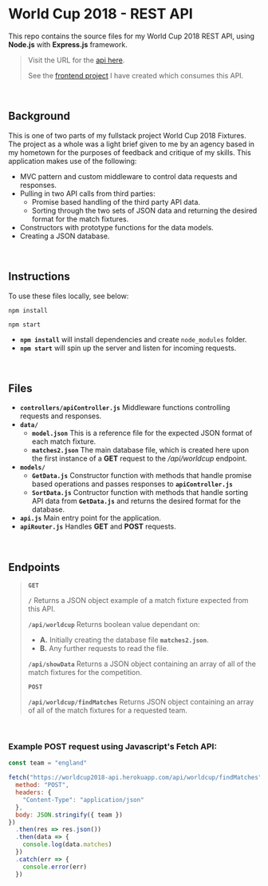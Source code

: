 # World Cup 2018 - REST API

This repo contains the source files for my World Cup 2018 REST API, using **Node.js** with **Express.js** framework.

> Visit the URL for the [api here](https://worldcup2018-api.herokuapp.com).
>
> See the [frontend project](https://vigorous-spence-f64f9f.netlify.app/) I have created which consumes this API.

<br>

## Background

This is one of two parts of my fullstack project World Cup 2018 Fixtures. The project as a whole was a light brief given to me by an agency based in my hometown for the purposes of feedback and critique of my skills. This application makes use of the following:

- MVC pattern and custom middleware to control data requests and responses.
- Pulling in two API calls from third parties:
  - Promise based handling of the third party API data.
  - Sorting through the two sets of JSON data and returning the desired format for the match fixtures.
- Constructors with prototype functions for the data models.
- Creating a JSON database.

<br>

## Instructions

To use these files locally, see below:

```
npm install

npm start
```

- **`npm install`** will install dependencies and create `node_modules` folder.
- **`npm start`** will spin up the server and listen for incoming requests.

<br>

## Files

- **`controllers/apiController.js`** Middleware functions controlling requests and responses.
- **`data/`**
  - **`model.json`** This is a reference file for the expected JSON format of each match fixture.
  - **`matches2.json`** The main database file, which is created here upon the first instance of a **GET** request to the _/api/worldcup_ endpoint.
- **`models/`**
  - **`GetData.js`** Constructor function with methods that handle promise based operations and passes responses to **`apiController.js`**
  - **`SortData.js`** Contructor function with methods that handle sorting API data from **`GetData.js`** and returns the desired format for the database.
- **`api.js`** Main entry point for the application.
- **`apiRouter.js`** Handles **GET** and **POST** requests.

<br>

## Endpoints

> **`GET`**
>
> **`/`** Returns a JSON object example of a match fixture expected from this API.
>
> **`/api/worldcup`** Returns boolean value dependant on:
>
> - **A.** Initially creating the database file **`matches2.json`**.
> - **B.** Any further requests to read the file.
>
> **`/api/showData`** Returns a JSON object containing an array of all of the match fixtures for the competition.
>
> **`POST`**
>
> **`/api/worldcup/findMatches`** Returns JSON object containing an array of all of the match fixtures for a requested team.

<br>

### Example **POST** request using Javascript's Fetch API:

```js
const team = "england"

fetch("https://worldcup2018-api.herokuapp.com/api/worldcup/findMatches", {
  method: "POST",
  headers: {
    "Content-Type": "application/json"
  },
  body: JSON.stringify({ team })
})
  .then(res => res.json())
  .then(data => {
    console.log(data.matches)
  })
  .catch(err => {
    console.error(err)
  })
```
